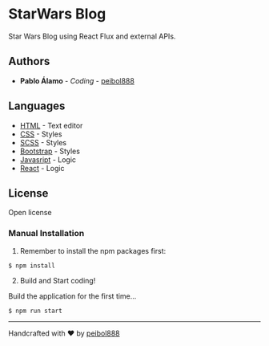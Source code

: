 # StarWars Blog

Star Wars Blog using React Flux and external APIs.

## Authors

* **Pablo Álamo** - *Coding* - [peibol888](https://github.com/peibol888)

## Languages

* [HTML](https://es.wikipedia.org/wiki/HTML5) - Text editor
* [CSS](https://developer.mozilla.org/es/docs/Web/CSS) - Styles
* [SCSS](https://sass-lang.com/) - Styles
* [Bootstrap](https://getbootstrap.com/) - Styles
* [Javasript](https://developer.mozilla.org/es/docs/Web/JavaScript) - Logic
* [React](https://es.reactjs.org/) - Logic

## License

Open license

### Manual Installation

1) Remember to install the npm packages first:
```
$ npm install
```

2) Build and Start coding!

Build the application for the first time...

```
$ npm run start
```

---
Handcrafted with ❤ by [peibol888](https://github.com/peibol888)
